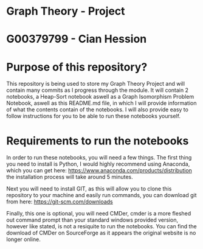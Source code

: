 # Graph Theory - Project
# G00379799 - Cian Hession
# Purpose of this repository?
This repository is being used to store my Graph Theory Project and will contain many commits as I progress through the module. It will contain 2 notebooks, a Heap-Sort notebook aswell as a Graph Isomorphism Problem Notebook, aswell as this README.md file, in which I will provide information of what the contents contain of the notebooks. I will also provide easy to follow instructions for you to be able to run these notebooks yourself.

# Requirements to run the notebooks
In order to run these notebooks, you will need a few things.
The first thing you need to install is Python, I would highly recommend using Anaconda, which you can get here: https://www.anaconda.com/products/distribution the installation process will take around 5 minutes.

Next you will need to install GIT, as this will allow you to clone this repository to your machine and easily run commands, you can download git from here: https://git-scm.com/downloads

Finally, this one is optional, you will need CMDer, cmder is a more fleshed out command prompt than your standard windows provided version, however like stated, is not a resiquite to run the notebooks. You can find the download of CMDer on SourceForge as it appears the original website is no longer online.
